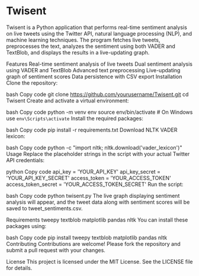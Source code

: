 # Twisent
Twisent is a Python application that performs real-time sentiment analysis on live tweets using the Twitter API, natural language processing (NLP), and machine learning techniques. The program fetches live tweets, preprocesses the text, analyzes the sentiment using both VADER and TextBlob, and displays the results in a live-updating graph.


Features
Real-time sentiment analysis of live tweets
Dual sentiment analysis using VADER and TextBlob
Advanced text preprocessing
Live-updating graph of sentiment scores
Data persistence with CSV export
Installation
Clone the repository:

bash
Copy code
git clone https://github.com/yourusername/Twisent.git
cd Twisent
Create and activate a virtual environment:

bash
Copy code
python -m venv env
source env/bin/activate   # On Windows use `env\Scripts\activate`
Install the required packages:

bash
Copy code
pip install -r requirements.txt
Download NLTK VADER lexicon:

bash
Copy code
python -c "import nltk; nltk.download('vader_lexicon')"
Usage
Replace the placeholder strings in the script with your actual Twitter API credentials:

python
Copy code
api_key = 'YOUR_API_KEY'
api_key_secret = 'YOUR_API_KEY_SECRET'
access_token = 'YOUR_ACCESS_TOKEN'
access_token_secret = 'YOUR_ACCESS_TOKEN_SECRET'
Run the script:

bash
Copy code
python twisent.py
The live graph displaying sentiment analysis will appear, and the tweet data along with sentiment scores will be saved to tweet_sentiments.csv.

Requirements
tweepy
textblob
matplotlib
pandas
nltk
You can install these packages using:

bash
Copy code
pip install tweepy textblob matplotlib pandas nltk
Contributing
Contributions are welcome! Please fork the repository and submit a pull request with your changes.

License
This project is licensed under the MIT License. See the LICENSE file for details.
